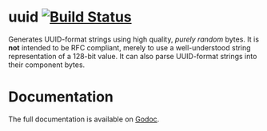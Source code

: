 # uuid [![Build Status](https://travis-ci.org/hashicorp/go-uuid.svg?branch=master)](https://travis-ci.org/hashicorp/go-uuid)

Generates UUID-format strings using high quality, _purely random_ bytes. It is **not** intended to be RFC compliant,
merely to use a well-understood string representation of a 128-bit value. It can also parse UUID-format strings into
their component bytes.

Documentation
=============

The full documentation is available on [Godoc](http://godoc.org/github.com/hashicorp/go-uuid).
